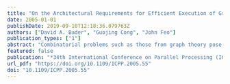 ```yaml
---
title: "On the Architectural Requirements for Efficient Execution of Graph Algorithms"
date: 2005-01-01
publishDate: 2019-09-10T12:18:36.079763Z
authors: ["David A. Bader", "Guojing Cong", "John Feo"]
publication_types: ["1"]
abstract: "Combinatorial problems such as those from graph theory pose serious challenges for parallel machines due to non-contiguous, concurrent accesses to global data structures with low degrees of locality. The hierarchical memory systems of symmetric multiprocessor (SMP) clusters optimize for local, contiguous memory accesses, and so are inefficient platforms for such algorithms. Few parallel graph algorithms outperform their best sequential implementation on SMP clusters due to long memory latencies and high synchronization costs. In this paper, we consider the performance and scalability of two graph algorithms, list ranking and connected components, on two classes of shared-memory computers: symmetric multiprocessors such as the Sun Enterprise servers and multithreaded architectures (MTA) such as the Cray MTA-2. While previous studies have shown that parallel graph algorithms can speedup on SMPs, the systems' reliance on cache microprocessors limits performance. The MTA's latency tolerant processors and hardware support for fine-grain synchronization makes performance a function of parallelism. Since parallel graph algorithms have an abundance of parallelism, they perform and scale significantly better on the MTA. We describe and give a performance model for each architecture. We analyze the performance of the two algorithms and discuss how the features of each architecture affects algorithm development, ease of programming, performance, and scalability."
featured: false
publication: "*34th International Conference on Parallel Processing (ICPP 2005), 14-17 June 2005, Oslo, Norway*"
url_pdf: "https://doi.org/10.1109/ICPP.2005.55"
doi: "10.1109/ICPP.2005.55"
---
```


